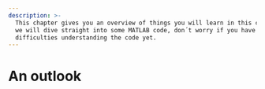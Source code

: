 ```yaml
---
description: >-
  This chapter gives you an overview of things you will learn in this course. As
  we will dive straight into some MATLAB code, don´t worry if you have
  difficulties understanding the code yet.
---
```


# An outlook

